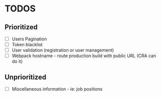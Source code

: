# TODOS

## Prioritized

- [ ] Users Pagination
- [ ] Token blacklist
- [ ] User validation (registration or user management)
- [ ] Webpack hostname - route production build with public URL (CRA can do it)

## Unprioritized

- [ ] Miscellaneous information - ie: job positions